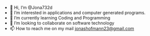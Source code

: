 - 👋 Hi, I’m @Jona732d
- 👀 I’m interested in applications and computer generated programs. 
- 🌱 I’m currently learning Coding and Programming 
- 💞️ I’m looking to collaborate on software technology 
- 📫 How to reach me on my mail jonashofmann23@gmail.com

<!---
Jona732d/Jona732d is a ✨ special ✨ repository because its `README.md` (this file) appears on your GitHub profile.
You can click the Preview link to take a look at your changes.
--->
